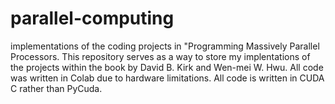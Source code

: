 # parallel-computing
implementations of the coding projects in "Programming Massively Parallel Processors. This repository serves as a way to store my implentations of the projects within the book
by David B. Kirk and Wen-mei W. Hwu. All code was written in Colab due to hardware limitations. All code is written in CUDA C rather than PyCuda.
